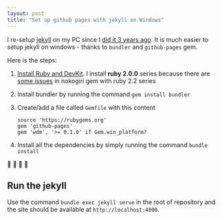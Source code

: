 ```yaml
---
layout: post
title: "Set up github pages with jekyll on Windows"
---
```


I re-setup [jekyll][] on my PC since I [did it 3 years ago][1]. It is much easier to setup jekyll on windows - thanks to `bundler` and `github-pages` gem.

Here is the steps:

1. [Install Ruby and DevKit][2]. I install **ruby 2.0.0** series because there are [some issues][3] in nokogiri gem with ruby 2.2 series
2. Install bundler by running the command `gem install bundler`
3. Create/add a file called `Gemfile` with this content

    ```
    source 'https://rubygems.org'
    gem 'github-pages'
    gem 'wdm', '>= 0.1.0' if Gem.win_platform?
    ```
4. Install all the dependencies by simply running the command `bundle install`

:tada: :tada: :tada: :tada:

Run the jekyll
--------

Use the command `bundle exec jekyll serve` in the root of repository and the site should be available at `http://localhost:4000`.

[1]:http://www.jittuu.com/2012/6/4/installing-jekyll-on-windows-7/
[2]:http://jekyll-windows.juthilo.com/1-ruby-and-devkit/
[3]:https://www.google.com/search?q=gem%20nokogiri%20ruby%202.2
[jekyll]:https://github.com/mojombo/jekyll
